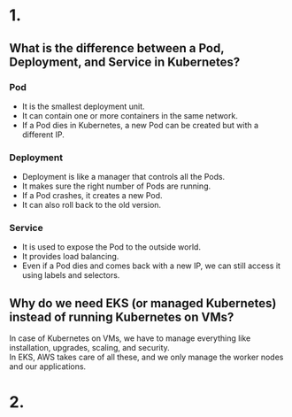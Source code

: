 # 1.
## What is the difference between a Pod, Deployment, and Service in Kubernetes?

### Pod  
- It is the smallest deployment unit.  
- It can contain one or more containers in the same network.  
- If a Pod dies in Kubernetes, a new Pod can be created but with a different IP.  

### Deployment  
- Deployment is like a manager that controls all the Pods.  
- It makes sure the right number of Pods are running.  
- If a Pod crashes, it creates a new Pod.  
- It can also roll back to the old version.  

### Service  
- It is used to expose the Pod to the outside world.  
- It provides load balancing.  
- Even if a Pod dies and comes back with a new IP, we can still access it using labels and selectors.  
## Why do we need EKS (or managed Kubernetes) instead of running Kubernetes on VMs?

In case of Kubernetes on VMs, we have to manage everything like installation, upgrades, scaling, and security.  
In EKS, AWS takes care of all these, and we only manage the worker nodes and our applications.
# 2.
